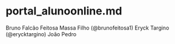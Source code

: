 # portal_alunoonline.md
Bruno Falcão Feitosa Massa Filho (@brunofeitosa1)
Eryck Targino (@erycktargino)
João Pedro
